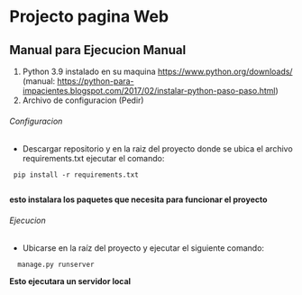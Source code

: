 # Projecto pagina Web 
## Manual para Ejecucion Manual
1. Python 3.9 instalado en su maquina https://www.python.org/downloads/ (manual: https://python-para-impacientes.blogspot.com/2017/02/instalar-python-paso-paso.html)
2. Archivo de configuracion (Pedir)

###### Configuracion
- Descargar repositorio y en la raiz del proyecto donde se ubica el archivo requirements.txt ejecutar el comando:
 ```
  pip install -r requirements.txt
  
 ```
**esto instalara los paquetes que necesita para funcionar el proyecto**

###### Ejecucion

- Ubicarse en la raíz del proyecto y ejecutar el siguiente comando:
 ```
   manage.py runserver
 ```
**Esto ejecutara un servidor local**

